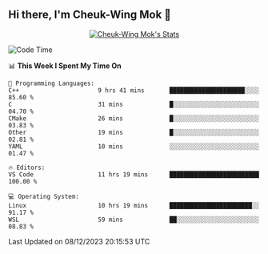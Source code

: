 ## Hi there, I'm Cheuk-Wing Mok 👋

<!--
**mozro0327/mozro0327** is a ✨ _special_ ✨ repository because its `README.md` (this file) appears on your GitHub profile.

Here are some ideas to get you started:

- 🔭 I’m currently working on ...
- 🌱 I’m currently learning ...
- 👯 I’m looking to collaborate on ...
- 🤔 I’m looking for help with ...
- 💬 Ask me about ...
- 📫 How to reach me: ...
- 😄 Pronouns: ...
- ⚡ Fun fact: ...
-->

<p align="center">
  <a href="https://github.com/mozro0327" class="rich-diff-level-one">
    <img src="https://github-readme-stats.vercel.app/api?username=mozro0327&title_color=333&text_color=777" alt="Cheuk-Wing Mok's Stats" >
    <!-- &hide=issues
    <img src="https://github-readme-stats.vercel.app/api?username=mozro0327&hide=issues&title_color=333&text_color=777" alt="Cheuk-Wing Mok's Stats" >
    -->
  </a>
</p>

<!--START_SECTION:waka-->
![Code Time](http://img.shields.io/badge/Code%20Time-2%2C185%20hrs-blue)

📊 **This Week I Spent My Time On** 

```text
💬 Programming Languages: 
C++                      9 hrs 41 mins       █████████████████████░░░░   85.60 % 
C                        31 mins             █░░░░░░░░░░░░░░░░░░░░░░░░   04.70 % 
CMake                    26 mins             █░░░░░░░░░░░░░░░░░░░░░░░░   03.83 % 
Other                    19 mins             █░░░░░░░░░░░░░░░░░░░░░░░░   02.81 % 
YAML                     10 mins             ░░░░░░░░░░░░░░░░░░░░░░░░░   01.47 % 

🔥 Editors: 
VS Code                  11 hrs 19 mins      █████████████████████████   100.00 % 

💻 Operating System: 
Linux                    10 hrs 19 mins      ███████████████████████░░   91.17 % 
WSL                      59 mins             ██░░░░░░░░░░░░░░░░░░░░░░░   08.83 % 
```


 Last Updated on 08/12/2023 20:15:53 UTC
<!--END_SECTION:waka-->
